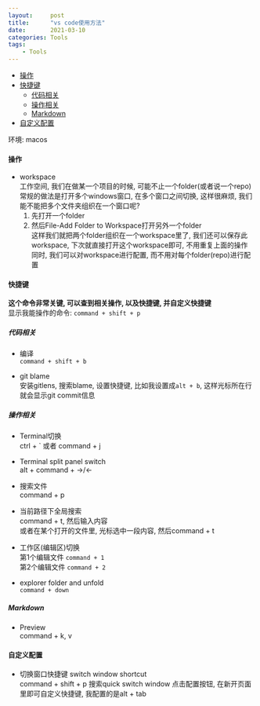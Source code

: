 ```yaml
---
layout:     post
title:      "vs code使用方法"
date:       2021-03-10
categories: Tools
tags:
    - Tools
---
```


<!-- TOC -->

- [操作](#操作)
- [快捷键](#快捷键)
  - [代码相关](#代码相关)
  - [操作相关](#操作相关)
  - [Markdown](#markdown)
- [自定义配置](#自定义配置)

<!-- /TOC -->

环境: macos

<a id="markdown-操作" name="操作"></a>
#### 操作

- workspace  
    工作空间, 我们在做某一个项目的时候, 可能不止一个folder(或者说一个repo)  
    常规的做法是打开多个windows窗口, 在多个窗口之间切换, 这样很麻烦, 我们能不能把多个文件夹组织在一个窗口呢?  
    1. 先打开一个folder
    2. 然后File-Add Folder to Workspace打开另外一个folder  
    这样我们就把两个folder组织在一个workspace里了, 我们还可以保存此workspace, 下次就直接打开这个workspace即可, 不用重复上面的操作  
    同时, 我们可以对workspace进行配置, 而不用对每个folder(repo)进行配置

<a id="markdown-快捷键" name="快捷键"></a>
#### 快捷键

**这个命令非常关键, 可以查到相关操作, 以及快捷键, 并自定义快捷键**  
显示我能操作的命令: `command + shift + p`  

<a id="markdown-代码相关" name="代码相关"></a>
##### 代码相关

- 编译  
`command + shift + b`

- git blame  
安装gitlens, 搜索blame, 设置快捷键, 比如我设置成`alt + b`, 这样光标所在行就会显示git commit信息

<a id="markdown-操作相关" name="操作相关"></a>
##### 操作相关

- Terminal切换  
    ctrl + ` 或者 command + j

- Terminal split panel switch  
  alt + command + ->/<-

- 搜索文件  
    command + p

- 当前路径下全局搜索  
    command + t, 然后输入内容  
    或者在某个打开的文件里, 光标选中一段内容, 然后command + t

- 工作区(编辑区)切换  
  第1个编辑文件 `command + 1`  
  第2个编辑文件 `command + 2`

- explorer folder and unfold  
`command + down`

<a id="markdown-markdown" name="markdown"></a>
##### Markdown

- Preview  
  command + k, v

<a id="markdown-自定义配置" name="自定义配置"></a>
#### 自定义配置

- 切换窗口快捷键 switch window shortcut  
command + shift + p 搜索quick switch window
点击配置按钮, 在新开页面里即可自定义快捷键, 我配置的是alt + tab